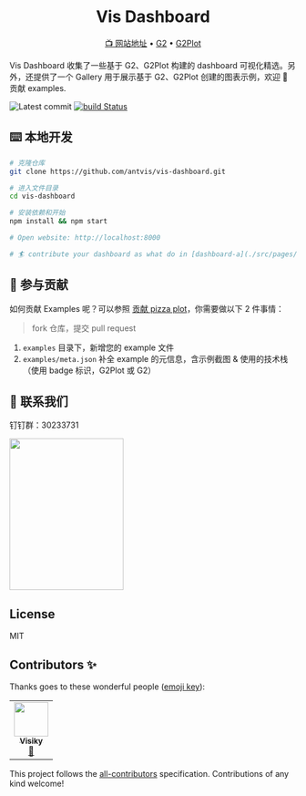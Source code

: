 <h1 align="center">
<b>Vis Dashboard</b>
</h1>

<p align="center">
  <a href="https://vis-dashboard.antv.vision">📺 网站地址</a> •
  <a href="https://github.com/antvis/g2">G2</a> •
  <a href="https://github.com/antvis/g2plot">G2Plot</a>
</p>

Vis Dashboard 收集了一些基于 G2、G2Plot 构建的 dashboard 可视化精选。另外，还提供了一个 Gallery 用于展示基于 G2、G2Plot 创建的图表示例，欢迎 👏 贡献 examples.

![Latest commit](https://badgen.net/github/last-commit/antvis/G2Plot)
[![build Status](https://github.com/antvis/G2Plot/workflows/build/badge.svg?branch=master)](https://github.com/antvis/G2Plot/actions?query=workflow%3Abuild)

## ⌨️ 本地开发

```bash
# 克隆仓库
git clone https://github.com/antvis/vis-dashboard.git

# 进入文件目录
cd vis-dashboard

# 安装依赖和开始
npm install && npm start

# Open website: http://localhost:8000

# 🏄 contribute your dashboard as what do in [dashboard-a](./src/pages/dashboard-a)
```

## 👏 参与贡献

如何贡献 Examples 呢？可以参照 [贡献 pizza plot](https://github.com/antvis/vis-dashboard/pull/18)，你需要做以下 2 件事情：

> fork 仓库，提交 pull request

1. `examples` 目录下，新增您的 example 文件
2. `examples/meta.json` 补全 example 的元信息，含示例截图 & 使用的技术栈（使用 badge 标识，G2Plot 或 G2）

## 📧 联系我们

钉钉群：30233731

<img src="https://gw.alipayobjects.com/zos/antfincdn/9sHnl5k%26u4/dingdingqun.png" width="200" height="266" />

## License

MIT

## Contributors ✨

Thanks goes to these wonderful people ([emoji key](https://allcontributors.org/docs/en/emoji-key)):

<!-- ALL-CONTRIBUTORS-LIST:START - Do not remove or modify this section -->
<!-- prettier-ignore-start -->
<!-- markdownlint-disable -->
<table>
  <tr>
    <td align="center"><a href="https://www.zhihu.com/people/visiky"><img src="https://avatars.githubusercontent.com/u/15646325?v=4?s=60" width="60px;" alt=""/><br /><sub><b>Visiky</b></sub></a><br /><a href="#projectManagement-visiky" title="Project Management">📆</a></td>
  </tr>
</table>

<!-- markdownlint-restore -->
<!-- prettier-ignore-end -->

<!-- ALL-CONTRIBUTORS-LIST:END -->

This project follows the [all-contributors](https://github.com/all-contributors/all-contributors) specification. Contributions of any kind welcome!